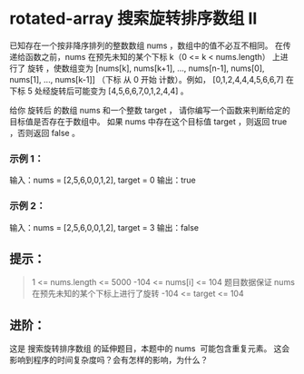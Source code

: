 # rotated-array 搜索旋转排序数组 II
已知存在一个按非降序排列的整数数组 nums ，数组中的值不必互不相同。
在传递给函数之前，nums 在预先未知的某个下标 k（0 <= k < nums.length）
上进行了 旋转 ，使数组变为
[nums[k], nums[k+1], ..., nums[n-1], nums[0], nums[1], ..., nums[k-1]]
（下标 从 0 开始 计数）。例如， [0,1,2,4,4,4,5,6,6,7]
在下标 5 处经旋转后可能变为 [4,5,6,6,7,0,1,2,4,4] 。

给你 旋转后 的数组 nums 和一个整数 target ，
请你编写一个函数来判断给定的目标值是否存在于数组中。
如果 nums 中存在这个目标值 target ，则返回 true ，否则返回 false 。

### 示例 1：
输入：nums = [2,5,6,0,0,1,2], target = 0
输出：true

### 示例 2：
输入：nums = [2,5,6,0,0,1,2], target = 3
输出：false

## 提示：
> 1 <= nums.length <= 5000
> -104 <= nums[i] <= 104
> 题目数据保证 nums 在预先未知的某个下标上进行了旋转
> -104 <= target <= 104

## 进阶：
这是 搜索旋转排序数组 的延伸题目，本题中的 nums  可能包含重复元素。
这会影响到程序的时间复杂度吗？会有怎样的影响，为什么？
